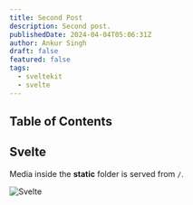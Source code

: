 ```yaml
---
title: Second Post
description: Second post.
publishedDate: 2024-04-04T05:06:31Z
author: Ankur Singh
draft: false
featured: false
tags:
  - sveltekit
  - svelte
---
```


## Table of Contents

## Svelte

Media inside the **static** folder is served from `/`.

![Svelte](/favicon.png)
